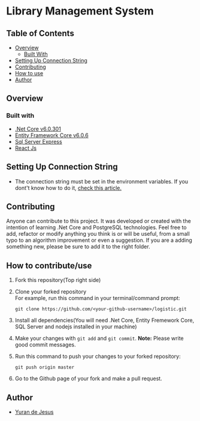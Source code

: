 # Library Management System

## Table of Contents

- [Overview](#overview)
  - [Built With](#built-with)
- [Setting Up Connection String](#setting-up-connection)
- [Contributing](#contributing)
- [How to use](#how-to-use)
- [Author](#author)

## Overview
### Built with

* [.Net Core v6.0.301](https://dotnet.microsoft.com/en-us/download)
* [Entity Framework Core v6.0.6](https://docs.microsoft.com/en-us/ef/core/get-started/overview/install)
* [Sql Server Express](https://www.microsoft.com/en-us/sql-server/sql-server-downloads)
* [React Js](https://legacy.reactjs.org/docs/getting-started.html)

## Setting Up Connection String

  * The connection string must be set in the environment variables. If you dont't know how to do it, [check this article.](https://docs.oracle.com/en/database/oracle/machine-learning/oml4r/1.5.1/oread/creating-and-modifying-environment-variables-on-windows.html#GUID-DD6F9982-60D5-48F6-8270-A27EC53807D0)

## Contributing
Anyone can contribute to this project. It was developed or created with the intention of learning .Net Core and PostgreSQL technologies. Feel free to add, refactor or modify anything you think is or will be useful, from a small typo to an algorithm improvement or even a suggestion. If you are a adding something new, please be sure to add it to the right folder.

## How to contribute/use
1. Fork this repository(Top right side)
2. Clone your forked repository
   <br />For example, run this command in your terminal/command prompt:
   ```
   git clone https://github.com/<your-github-username>/logistic.git
   ```
   
3. Install all dependencies(You will need .Net Core, Entity Fremework Core, SQL Server and nodejs installed in your machine)
4. Make your changes with `git add` and `git commit`. **Note:** Please write good commit messages.
5. Run this command to push your changes to your forked repository:
   ```
   git push origin master
   ```
6. Go to the Github page of your fork and make a pull request.

## Author
- [Yuran de Jesus](https://github.com/d3Jesus)

